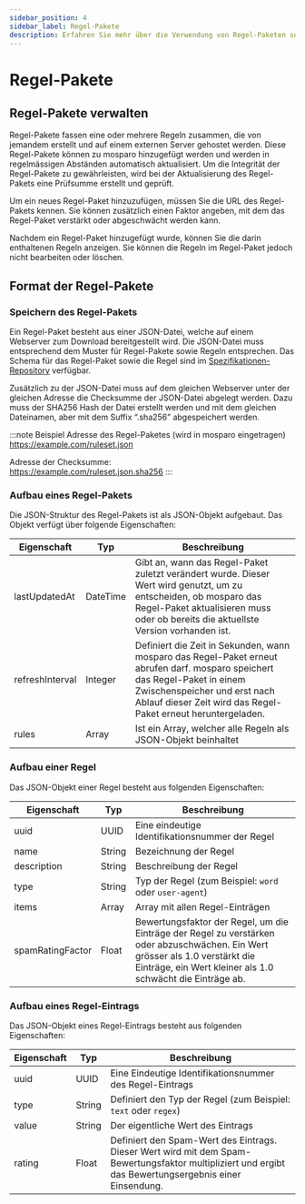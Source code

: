 ```yaml
---
sidebar_position: 4
sidebar_label: Regel-Pakete
description: Erfahren Sie mehr über die Verwendung von Regel-Paketen sowie den Aufbau eines Regel-Paketes.
---
```


# Regel-Pakete

## Regel-Pakete verwalten

Regel-Pakete fassen eine oder mehrere Regeln zusammen, die von jemandem erstellt und auf einem externen Server gehostet werden. Diese Regel-Pakete können zu mosparo hinzugefügt werden und werden in regelmässigen Abständen automatisch aktualisiert. Um die Integrität der Regel-Pakete zu gewährleisten, wird bei der Aktualisierung des Regel-Pakets eine Prüfsumme erstellt und geprüft.

Um ein neues Regel-Paket hinzuzufügen, müssen Sie die URL des Regel-Pakets kennen. Sie können zusätzlich einen Faktor angeben, mit dem das Regel-Paket verstärkt oder abgeschwächt werden kann.

Nachdem ein Regel-Paket hinzugefügt wurde, können Sie die darin enthaltenen Regeln anzeigen. Sie können die Regeln im Regel-Paket jedoch nicht bearbeiten oder löschen.

## Format der Regel-Pakete

### Speichern des Regel-Pakets

Ein Regel-Paket besteht aus einer JSON-Datei, welche auf einem Webserver zum Download bereitgestellt wird. Die JSON-Datei muss entsprechend dem Muster für Regel-Pakete sowie Regeln entsprechen. Das Schema für das Regel-Paket sowie die Regel sind im [Spezifikationen-Repository](https://github.com/mosparo/specifications) verfügbar.

Zusätzlich zu der JSON-Datei muss auf dem gleichen Webserver unter der gleichen Adresse die Checksumme der JSON-Datei abgelegt werden. Dazu muss der SHA256 Hash der Datei erstellt werden und mit dem gleichen Dateinamen, aber mit dem Suffix “.sha256” abgespeichert werden.

:::note Beispiel
Adresse des Regel-Paketes (wird in mosparo eingetragen)<br />
https://example.com/ruleset.json

Adresse der Checksumme:<br />
https://example.com/ruleset.json.sha256
:::

### Aufbau eines Regel-Pakets

Die JSON-Struktur des Regel-Pakets ist als JSON-Objekt aufgebaut. Das Objekt verfügt über folgende Eigenschaften:

| Eigenschaft     | Typ      | Beschreibung                                                                                                                                                                                                                |
|-----------------|----------|-----------------------------------------------------------------------------------------------------------------------------------------------------------------------------------------------------------------------------|
| lastUpdatedAt   | DateTime | Gibt an, wann das Regel-Paket zuletzt verändert wurde. Dieser Wert wird genutzt, um zu entscheiden, ob mosparo das Regel-Paket aktualisieren muss oder ob bereits die aktuellste Version vorhanden ist.                     |
| refreshInterval | Integer  | Definiert die Zeit in Sekunden, wann mosparo das Regel-Paket erneut abrufen darf. mosparo speichert das Regel-Paket in einem Zwischenspeicher und erst nach Ablauf dieser Zeit wird das Regel-Paket erneut heruntergeladen. |
| rules           | Array    | Ist ein Array, welcher alle Regeln als JSON-Objekt beinhaltet                                                                                                                                                               |

### Aufbau einer Regel

Das JSON-Objekt einer Regel besteht aus folgenden Eigenschaften:

| Eigenschaft      | Typ    | Beschreibung                                                                                                                                                                                 |
|------------------|--------|----------------------------------------------------------------------------------------------------------------------------------------------------------------------------------------------|
| uuid             | UUID   | Eine eindeutige Identifikationsnummer der Regel                                                                                                                                              |
| name             | String | Bezeichnung der Regel                                                                                                                                                                        |
| description      | String | Beschreibung der Regel                                                                                                                                                                       |
| type             | String | Typ der Regel (zum Beispiel: `word` oder `user-agent`)                                                                                                                                       |
| items            | Array  | Array mit allen Regel-Einträgen                                                                                                                                                              |
| spamRatingFactor | Float  | Bewertungsfaktor der Regel, um die Einträge der Regel zu verstärken oder abzuschwächen. Ein Wert grösser als 1.0 verstärkt die Einträge, ein Wert kleiner als 1.0 schwächt die Einträge ab.  |

### Aufbau eines Regel-Eintrags

Das JSON-Objekt eines Regel-Eintrags besteht aus folgenden Eigenschaften:

| Eigenschaft | Typ    | Beschreibung                                                                                                                                            |
|-------------|--------|---------------------------------------------------------------------------------------------------------------------------------------------------------|
| uuid        | UUID   | Eine Eindeutige Identifikationsnummer des Regel-Eintrags                                                                                                |
| type        | String | Definiert den Typ der Regel (zum Beispiel: `text` oder `regex`)                                                                                         | 
| value       | String | Der eigentliche Wert des Eintrags                                                                                                                       |
| rating      | Float  | Definiert den Spam-Wert des Eintrags. Dieser Wert wird mit dem Spam-Bewertungsfaktor multipliziert und ergibt das Bewertungsergebnis einer Einsendung.  |

